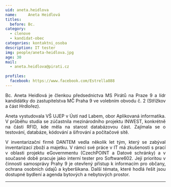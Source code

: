 ```yaml
---
uid: aneta.heidlova
name:     Aneta Heidlová
titles:
  before: Bc.
category:
  - clenove
  - kandidat-obec
categories: kontaktni_osoba
description: IT tester
img: people/aneta-heidlova.jpg
age: 30
mail:
  - aneta.heidlova@pirati.cz
 
profiles:
  facebook: https://www.facebook.com/Estrella888
---
```

<p style='text-align: justify;'>Bc. Aneta Heidlová je členkou předsednictva MS Pirátů na Praze 9 a lídr kandidátky do zastupitelstva MČ Praha 9 ve volebním obvodu č. 2 (Střížkov a část Hrdlořez).
</p><p style='text-align: justify;'>
Aneta vystudovala VŠ UJEP v Ústí nad Labem, obor Aplikovaná informatika. V průběhu studia se zúčastnila mezinárodního projektu INWEST, konkrétně na části RFID, kde měla na starost databázovou část. Zajímala se o testování, databáze, kódování a šifrování a počítačové sítě.
</p><p style='text-align: justify;'>
V inventarizační firmě DANTEM vedla několik let tým, který se zabýval inventarizací zboží a majetku. V rámci své práce v IT má zkušenosti s prací v oblasti projektu eGovernmentu (CzechPOINT a Datové schránky) a v současné době pracuje jako interní tester pro Software602. Její prioritou v činnosti samosprávy Prahy 9 je otevřený přístup k informacím pro občany, ochrana osobních údajů a kyberšikana. Další témata, které hodlá řešit jsou dostupné bydlení a agenda bytových a nebytových prostor.
</p>

---